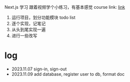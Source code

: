 Next.js 学习
跟着视频学个小练习，有基本感觉
course link: [link](https://github.com/adrianhajdin/project_next_13_ai_prompt_sharing)

1. 运行项目，划分功能模块 todo list
2. 逐个实现，记笔记
3. 从头到尾实现一遍
4. 进行一些改写

# log
- 2023.11.07 sign-in, sign-out
- 2023.11.09 add database, register user to db, format doc
